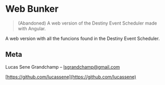 # Web Bunker
> (Abandoned) A web version of the Destiny Event Scheduler made with Angular.

A web version with all the funcions found in the Destiny Event Scheduler.

## Meta

Lucas Sene Grandchamp – lsgrandchamp@gmail.com

[https://github.com/lucassene](https://github.com/lucassene)
